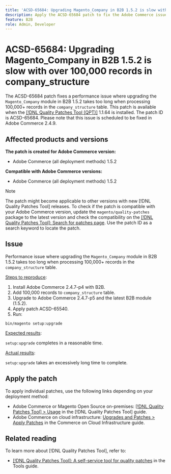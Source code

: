 ```yaml
---
title: 'ACSD-65684: Upgrading Magento_Company in B2B 1.5.2 is slow with over 100,000 records in company_structure'
description: Apply the ACSD-65684 patch to fix the Adobe Commerce issue where upgrading the Magento_Company module in B2B 1.5.2 takes too long due to processing a large number of records (~100,000+) in the company_structure table.
feature: B2B
role: Admin, Developer
---
```


# ACSD-65684: Upgrading Magento_Company in B2B 1.5.2 is slow with over 100,000 records in company_structure

The ACSD-65684 patch fixes a performance issue where upgrading the `Magento_Company` module in B2B 1.5.2 takes too long when processing 100,000+ records in the `company_structure` table. This patch is available when the [[!DNL Quality Patches Tool (QPT)]](/help/tools/quality-patches-tool/quality-patches-tool-to-self-serve-quality-patches.md) 1.1.64 is installed. The patch ID is ACSD-65684. Please note that this issue is scheduled to be fixed in Adobe Commerce 2.4.9.

## Affected products and versions

**The patch is created for Adobe Commerce version:**

* Adobe Commerce (all deployment methods) 1.5.2

**Compatible with Adobe Commerce versions:**

* Adobe Commerce (all deployment methods) 1.5.2

>[!NOTE]
>
>The patch might become applicable to other versions with new [!DNL Quality Patches Tool] releases. To check if the patch is compatible with your Adobe Commerce version, update the `magento/quality-patches` package to the latest version and check the compatibility on the [[!DNL Quality Patches Tool]: Search for patches page](https://experienceleague.adobe.com/tools/commerce-quality-patches/index.html). Use the patch ID as a search keyword to locate the patch.

## Issue

Performance issue where upgrading the `Magento_Company` module in B2B 1.5.2 takes too long when processing 100,000+ records in the `company_structure` table.

<u>Steps to reproduce</u>:

1. Install Adobe Commerce 2.4.7-p4 with B2B.
1. Add 100,000 records to `company_structure` table.
1. Upgrade to Adobe Commerce 2.4.7-p5 and the latest B2B module (1.5.2).
1. Apply patch ACSD-65540.
1. Run:

```
bin/magento setup:upgrade
```

<u>Expected results</u>:

`setup:upgrade` completes in a reasonable time.

<u>Actual results</u>:

`setup:upgrade` takes an excessively long time to complete.

## Apply the patch

To apply individual patches, use the following links depending on your deployment method:

* Adobe Commerce or Magento Open Source on-premises: [[!DNL Quality Patches Tool] > Usage](/help/tools/quality-patches-tool/usage.md) in the [!DNL Quality Patches Tool] guide.
* Adobe Commerce on cloud infrastructure: [Upgrades and Patches > Apply Patches](https://experienceleague.adobe.com/docs/commerce-cloud-service/user-guide/develop/upgrade/apply-patches.html) in the Commerce on Cloud Infrastructure guide.

## Related reading

To learn more about [!DNL Quality Patches Tool], refer to:

* [[!DNL Quality Patches Tool]: A self-service tool for quality patches](/help/tools/quality-patches-tool/quality-patches-tool-to-self-serve-quality-patches.md) in the Tools guide.

